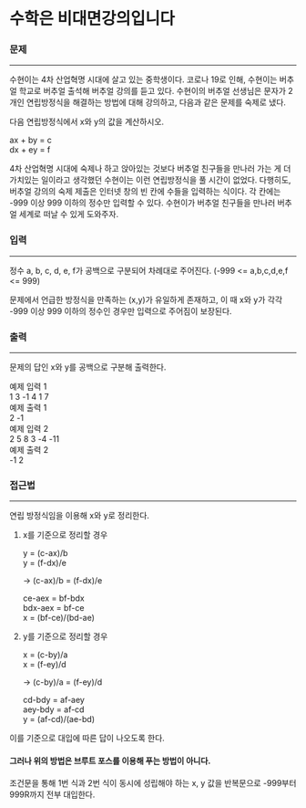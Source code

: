# 수학은 비대면강의입니다

### 문제

---

수현이는 4차 산업혁명 시대에 살고 있는 중학생이다. 코로나 19로 인해, 수현이는 버추얼 학교로 버추얼 출석해 버추얼 강의를 듣고 있다. 수현이의 버추얼 선생님은 문자가 2개인 연립방정식을 해결하는 방법에 대해 강의하고, 다음과 같은 문제를 숙제로 냈다.

다음 연립방정식에서 x와 y의 값을 계산하시오.

ax + by = c <br>
dx + ey = f

4차 산업혁명 시대에 숙제나 하고 앉아있는 것보다 버추얼 친구들을 만나러 가는 게 더 가치있는 일이라고 생각했던 수현이는 이런 연립방정식을 풀 시간이 없었다. 다행히도, 버추얼 강의의 숙제 제출은 인터넷 창의 빈 칸에 수들을 입력하는 식이다. 각 칸에는
-999 이상 999 이하의 정수만 입력할 수 있다. 수현이가 버추얼 친구들을 만나러 버추얼 세계로 떠날 수 있게 도와주자.

### 입력

---

정수 a, b, c, d, e, f가 공백으로 구분되어 차례대로 주어진다. (-999 <= a,b,c,d,e,f <= 999)

문제에서 언급한 방정식을 만족하는 (x,y)가 유일하게 존재하고, 이 때 x와 y가 각각 -999 이상 999 이하의 정수인 경우만 입력으로 주어짐이 보장된다.

### 출력

---

문제의 답인
x와 y를 공백으로 구분해 출력한다.

예제 입력 1 <br>
1 3 -1 4 1 7  <br>
예제 출력 1  <br>
2 -1 <br>
예제 입력 2 <br>
2 5 8 3 -4 -11 <br>
예제 출력 2 <br>
-1 2

### 접근법

---

연립 방정식임을 이용해 x와 y로 정리한다. <br>
1. x를 기준으로 정리할 경우

    y = (c-ax)/b <br>
    y = (f-dx)/e <br>

    -> (c-ax)/b = (f-dx)/e <br>

    ce-aex = bf-bdx <br>
    bdx-aex = bf-ce <br>
    x = (bf-ce)/(bd-ae) <br>


2. y를 기준으로 정리할 경우 <br>
    
    x = (c-by)/a <br>
    x = (f-ey)/d <br>
    
    -> (c-by)/a = (f-ey)/d <br>

    cd-bdy = af-aey <br>
   aey-bdy = af-cd <br>
    y = (af-cd)/(ae-bd) <br>

이를 기준으로 대입에 따른 답이 나오도록 한다.

#### 그러나 위의 방법은 브루트 포스를 이용해 푸는 방법이 아니다.

조건문을 통해 1번 식과 2번 식이 동시에 성립해야 하는
x, y 값을 반복문으로 -999부터 999R까지 전부 대입한다.